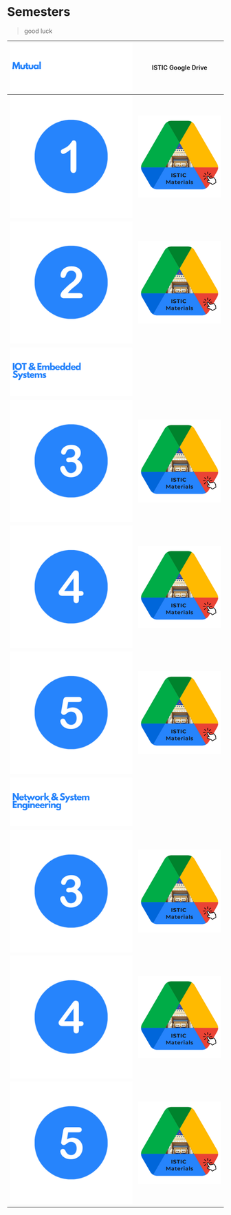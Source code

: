 <br>
<br>
<br>

# Semesters 
> good luck

| <img src="images/Drive/1.png" >                                                                                                                                                 | **ISTIC Google Drive**                          | 
|:--------                              |:--------:                    | 
| [<img src="images/Drive/Numbers/1.png"  a>](https://drive.google.com/drive/folders/1gftTLJCmQZj167LFH59PvFvBQsE3ED48)                        |      [<img src="images/Drive/MAT.png" a>](https://drive.google.com/drive/folders/1gftTLJCmQZj167LFH59PvFvBQsE3ED48)                        |      
| [<img src="images/Drive/Numbers/2.png"  a>](https://drive.google.com/drive/folders/1xcZRV-iIe5D_xBhW0YED2JXX6GLeAvAp)                        |       [<img src="images/Drive/MAT.png" alt="Wait for it!"  >](https://drive.google.com/drive/folders/1xcZRV-iIe5D_xBhW0YED2JXX6GLeAvAp)                        |      
|  <img src="images/Drive/3.png" >                                           |   
| [<img src="images/Drive/Numbers/3.png"  a>](https://drive.google.com/drive/folders/1JE-YKVxuEXXHk_7HxaPY-KQ4A4nKtoeV)                          |      [<img src="images/Drive/MAT.png" alt="Wait for it!"  >](https://drive.google.com/drive/folders/1JE-YKVxuEXXHk_7HxaPY-KQ4A4nKtoeV)                        |      
| [<img src="images/Drive/Numbers/4.png"  a>](https://drive.google.com/drive/folders/1tUIBi8edWYZhlVXxGlEgLLAw5eDsayxn)                         |       [<img src="images/Drive/MAT.png" alt="Wait for it!"  >](https://drive.google.com/drive/folders/1tUIBi8edWYZhlVXxGlEgLLAw5eDsayxn)                        |   
| [<img src="images/Drive/Numbers/5.png"  a>](https://drive.google.com/drive/folders/1iaA3hUW-RigsXSjlDPegekHv3UnvZlZX)                        |     [<img src="images/Drive/MAT.png" alt="Wait for it!" >](https://drive.google.com/drive/folders/1iaA3hUW-RigsXSjlDPegekHv3UnvZlZX)                          | 
| <img src="images/Drive/2.png" >                                                                                                                        |   
| [<img src="images/Drive/Numbers/3.png"   a>](https://drive.google.com/drive/folders/1vVGi6lDN0zFIEqgQ7gFasKp4YL27oivJ)                         |      [<img src="images/Drive/MAT.png" alt="Wait for it!"  >](https://drive.google.com/drive/folders/1vVGi6lDN0zFIEqgQ7gFasKp4YL27oivJ)                        |      
| [<img src="images/Drive/Numbers/4.png"   a>](https://drive.google.com/drive/folders/1F9LLbURNRJs_s7NxcsYDjedVG3PA4noz)                        |          [<img src="images/Drive/MAT.png" alt="Wait for it!" >](https://drive.google.com/drive/folders/1F9LLbURNRJs_s7NxcsYDjedVG3PA4noz)                     |   
|[<img src="images/Drive/Numbers/5.png"   a>](https://drive.google.com/drive/folders/1frK3DmAr7aBpbCCZ_Dh2H0d2LjZuOgN6)                       |     [<img src="images/Drive/MAT.png" alt="Wait for it!" >](https://drive.google.com/drive/folders/1frK3DmAr7aBpbCCZ_Dh2H0d2LjZuOgN6)                          |    

